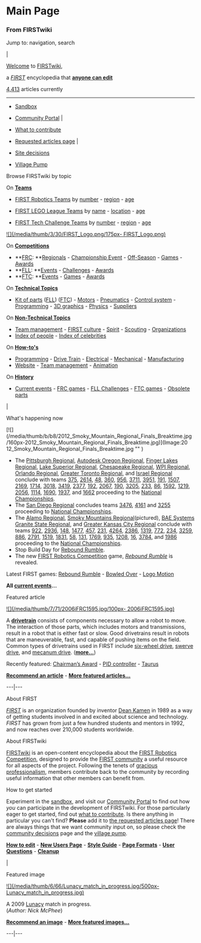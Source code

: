 

# Main Page

### From FIRSTwiki

Jump to: navigation, search

|

[Welcome](FIRSTwiki:New_users_page "FIRSTwiki:New users page" ) to
[FIRSTwiki](FIRSTwiki "FIRSTwiki" ),

a _[FIRST](FIRST "FIRST" )_ encyclopedia that **[anyone can
edit](FIRSTwiki:How_does_one_edit_a_page "FIRSTwiki:How does one
edit a page" )**

[4,413](Special:Statistics "Special:Statistics" ) articles
currently  
  
---  
  
  * [Sandbox](FIRSTwiki:Sandbox "FIRSTwiki:Sandbox" )
  * [Community Portal](FIRSTwiki:Community_Portal "FIRSTwiki:Community Portal" )
|

  * [What to contribute](FIRSTwiki:What_to_contribute "FIRSTwiki:What to contribute" )
  * [Requested articles page](FIRSTwiki:Requested_articles "FIRSTwiki:Requested articles" )
|

  * [Site decisions](FIRSTwiki:Community_decisions "FIRSTwiki:Community decisions" )
  * [Village Pump](FIRSTwiki:Village_pump "FIRSTwiki:Village pump" )  
  
Browse FIRSTwiki by topic

On **[Teams](Teams "Teams" )**  

  * [FIRST Robotics Teams](FIRST_Robotics_Team "FIRST Robotics Team" ) by [number](Index_of_teams "Index of teams" ) \- [region](Index_of_teams_by_region "Index of teams by region" ) \- [age](Index_of_teams_by_age "Index of teams by age" )  

  * [FIRST LEGO League Teams](FIRST_LEGO_League_Team "FIRST LEGO League Team" ) by [name](Category:FLL_teams "Category:FLL teams" ) \- [location](FLL_Teams_by_Location "FLL Teams by Location" ) \- [age](FLL_Teams_by_Year_Founded "FLL Teams by Year Founded" )
  * [FIRST Tech Challenge Teams](Team_%28FTC%29 "Team \(FTC\)" ) by [number](Index_of_teams_%28FTC%29 "Index of teams \(FTC\)" ) \- [region](Index_of_teams_by_region_%28FTC%29 "Index of teams by region \(FTC\)" ) \- [age](Index_of_teams_by_age_%28FTC%29 "Index of teams by age \(FTC\)" )

[![](/media/thumb/3/30/FIRST_Logo.png/175px-
FIRST_Logo.png)](Image:FIRST_Logo.png "" )

On **[Competitions](Competitions "Competitions" )**  

  * **[FRC](FIRST_Robotics_Competition "FIRST Robotics Competition" ): **[Regionals](Index_of_Regionals "Index of Regionals" ) \- [Championship Event](Championship_Event "Championship Event" ) \- [Off-Season](Index_of_off-season_competitions "Index of off-season competitions" ) \- [Games](Game_%28FRC%29 "Game \(FRC\)" ) \- [Awards](Awards "Awards" )
  * **[FLL](FIRST_LEGO_League "FIRST LEGO League" ): **[Events](Category:FLL_Events "Category:FLL Events" ) \- [Challenges](FLL_Challenges "FLL Challenges" ) \- [Awards](FLL_Awards "FLL Awards" )
  * **[FTC](FIRST_Tech_Challenge "FIRST Tech Challenge" ): **[Events](Index_of_events_%28FTC%29 "Index of events \(FTC\)" ) \- [Games](Game_%28FTC%29 "Game \(FTC\)" ) \- [Awards](Awards_%28FTC%29 "Awards \(FTC\)" )

On **[Technical Topics](Technical "Technical" )**  

  * [Kit of parts](Kit_of_parts "Kit of parts" ) ([FLL](FLL_Robot_Set "FLL Robot Set" )) ([FTC](Kit_of_parts_%28FTC%29 "Kit of parts \(FTC\)" )) - [Motors](Motors "Motors" ) \- [Pneumatics](Pneumatics "Pneumatics" ) \- [Control system](Control_system "Control system" ) \- [Programming](Programming "Programming" ) \- [3D graphics](3D_graphics "3D graphics" ) \- [Physics](Physics "Physics" ) \- [Suppliers](Suppliers "Suppliers" )

On **[Non-Technical Topics](Non-technical "Non-technical" )**  

  * [Team management](Team_management "Team management" ) \- [FIRST culture](FIRST_culture "FIRST culture" ) \- [Spirit](Spirit "Spirit" ) \- [Scouting](Scouting "Scouting" ) \- [Organizations](Organizations "Organizations" )
  * [Index of people](Index_of_people "Index of people" ) \- [Index of celebrities](Index_of_celebrities "Index of celebrities" )

On **[How-to's](How-to "How-to" )**  

  * [Programming](How-to#Programming "How-to" ) \- [Drive Train](How-to#Drive_train "How-to" ) \- [Electrical](How-to#Electrical "How-to" ) \- [Mechanical](How-to#Mechanical "How-to" ) \- [Manufacturing](How-to#Manufacturing "How-to" )
  * [Website](How-to#Website "How-to" ) \- [Team management](How-to#Team_management "How-to" ) \- [Animation](How-to#Animation "How-to" )

On **[History](History_of_FIRST "History of FIRST" )**  

  * [Current events](Current_events "Current events" ) \- [FRC games](Game "Game" ) \- [FLL Challenges](FLL_Challenges "FLL Challenges" ) \- [FTC games](Game_%28FTC%29 "Game \(FTC\)" ) \- [Obsolete parts](Obsolete_parts "Obsolete parts" )

  

|

What's happening now

[![](/media/thumb/b/b8/2012_Smoky_Mountain_Regional_Finals_Breaktime.jpg
/160px-2012_Smoky_Mountain_Regional_Finals_Breaktime.jpg)](Image:20
12_Smoky_Mountain_Regional_Finals_Breaktime.jpg "" )

  * The [Pittsburgh Regional](Pittsburgh_Regional "Pittsburgh Regional" ), [Autodesk Oregon Regional](/index.php?title=Autodesk_Oregon_Regional&action=edit "Autodesk Oregon Regional" ), [Finger Lakes Regional](Finger_Lakes_Regional "Finger Lakes Regional" ), [Lake Superior Regional](Lake_Superior_Regional "Lake Superior Regional" ), [Chesapeake Regional](Chesapeake_Regional "Chesapeake Regional" ), [WPI Regional](/index.php?title=WPI_Regional&action=edit "WPI Regional" ), [Orlando Regional](/index.php?title=Orlando_Regional&action=edit "Orlando Regional" ), [Greater Toronto Regional](/index.php?title=Greater_Toronto_East_Regional&action=edit "Greater Toronto East Regional" ), and [Israel Regional](Israel_Regional "Israel Regional" ) conclude with teams [375](375 "375" ), [2614](2614 "2614" ), [48](48 "48" ), [360](360 "360" ), [956](956 "956" ), [3711](/index.php?title=3711&action=edit "3711" ), [3951](/index.php?title=3951&action=edit "3951" ), [191](191 "191" ), [1507](1507 "1507" ), [2169](2169 "2169" ), [1714](1714 "1714" ), [3018](/index.php?title=3018&action=edit "3018" ), [3419](/index.php?title=3419&action=edit "3419" ), [2377](/index.php?title=2377&action=edit "2377" ), [192](192 "192" ), [2067](2067 "2067" ), [190](190 "190" ), [3205](/index.php?title=3205&action=edit "3205" ), [233](233 "233" ), [86](86 "86" ), [1592](1592 "1592" ), [1219](1219 "1219" ), [2056](2056 "2056" ), [1114](1114 "1114" ), [1690](1690 "1690" ), [1937](/index.php?title=1937&action=edit "1937" ), and [1662](/index.php?title=1662&action=edit "1662" ) proceeding to the [National Championships](The_Championship_Event "The Championship Event" ). 
  * The [San Diego Regional](San_Diego_Regional "San Diego Regional" ) concludes teams [3476](3476 "3476" ), [4161](4161 "4161" ) and [3255](3255 "3255" ) proceeding to [National Championships](The_Championship_Event "The Championship Event" ). 
  * The [Alamo Regional](Alamo_Regional "Alamo Regional" ), [Smoky Mountains Regional](Smoky_Mountains_Regional "Smoky Mountains Regional" )(pictured), [BAE Systems Granite State Regional](BAE_Systems_Granite_State_Regional "BAE Systems Granite State Regional" ), and [Greater Kansas City Regional](Greater_Kansas_City_Regional "Greater Kansas City Regional" ) conclude with teams [922](922 "922" ), [2936](2936 "2936" ), [148](148 "148" ), [1477](1477 "1477" ), [457](457 "457" ), [231](231 "231" ), [4264](4264 "4264" ), [2386](2386 "2386" ), [1319](1319 "1319" ), [772](772 "772" ), [234](234 "234" ), [3259](3259 "3259" ), [886](886 "886" ), [2791](2791 "2791" ), [1519](1519 "1519" ), [1831](1831 "1831" ), [58](58 "58" ), [131](131 "131" ), [1769](1769 "1769" ), [935](935 "935" ), [1208](1208 "1208" ), [16](16 "16" ), [3784](3784 "3784" ), and [1986](1986 "1986" ) proceeding to the [National Championships](The_Championship_Event "The Championship Event" ). 
  * Stop Build Day for [Rebound Rumble](Rebound_Rumble "Rebound Rumble" ). 
  * The new [FIRST Robotics Competition](FIRST_Robotics_Competition "FIRST Robotics Competition" ) game, _[Rebound Rumble](Rebound_Rumble "Rebound Rumble" )_ is revealed. 

  
Latest FIRST games: [Rebound Rumble](Rebound_Rumble "Rebound
Rumble" ) - [Bowled Over](Bowled_Over "Bowled Over" ) - [Logo
Motion](Logo_Motion "Logo Motion" )

**All [current events](Current_events "Current events" )...**

  

Featured article

[![](/media/thumb/7/71/2006iFRC1595.jpg/100px-
2006iFRC1595.jpg)](Image:2006iFRC1595.jpg "" )

A **[drivetrain](Drivetrain "Drivetrain" )** consists of components
necessary to allow a robot to move. The interaction of those parts, which
includes motors and transmissions, result in a robot that is either fast or
slow. Good drivetrains result in robots that are maneuverable, fast, and
capable of pushing items on the field. Common types of drivetrains used in
FIRST include [six-wheel drive](Drivetrain#Six_Wheel_Drive
"Drivetrain" ), [swerve drive](Drivetrain#Swerve_Drive "Drivetrain"
), and [mecanum drive](Drivetrain#Mecanum_Drive "Drivetrain" ).
(**[more...](Drivetrain "Drivetrain" )**)

Recently featured: [Chairman’s Award](Chairman%E2%80%99s_Award
"Chairman’s Award" ) - [PID controller](PID_controller "PID
controller" ) - [Taurus](Taurus_%281073%29 "Taurus \(1073\)" )

**[Recommend an article](FIRSTwiki:Featured_article_candidates "FIRSTwiki:Featured article candidates" )** - **[More featured articles...](FIRSTwiki:Featured_articles "FIRSTwiki:Featured articles" )**  
  
---|---  
  
About FIRST

_[FIRST](FIRST "FIRST" )_ is an organization founded by inventor
[Dean Kamen](Dean_Kamen "Dean Kamen" ) in 1989 as a way of getting
students involved in and excited about science and technology. _FIRST_ has
grown from just a few hundred students and mentors in 1992, and now reaches
over 210,000 students worldwide.

  

About FIRSTwiki

[FIRSTwiki](FIRSTwiki "FIRSTwiki" ) is an open-content encyclopedia
about the [FIRST Robotics Competition](FIRST_Robotics_Competition
"FIRST Robotics Competition" ), designed to provide the [FIRST
community](FIRST_community "FIRST community" ) a useful resource
for all aspects of the project. Following the tenets of [gracious
professionalism](Gracious_professionalism "Gracious
professionalism" ), members contribute back to the community by recording
useful information that other members can benefit from.

  

How to get started

Experiment in the [sandbox](FIRSTwiki:Sandbox "FIRSTwiki:Sandbox"
), and visit our [Community Portal](FIRSTwiki:Community_Portal
"FIRSTwiki:Community Portal" ) to find out how _you_ can participate in the
development of FIRSTwiki. For those particularly eager to get started, find
out [what to contribute](FIRSTwiki:What_to_contribute
"FIRSTwiki:What to contribute" ). Is there anything in particular you can't
find? **Please** add it to [the requested articles
page](FIRSTwiki:Requested_articles "FIRSTwiki:Requested articles"
)! There are always things that we want community input on, so please check
the [community decisions](FIRSTwiki:Community_decisions
"FIRSTwiki:Community decisions" ) page and the [village
pump](FIRSTwiki:Village_pump "FIRSTwiki:Village pump" ).

**[How to edit](FIRSTwiki:How_does_one_edit_a_page "FIRSTwiki:How does one edit a page" )** - **[New Users Page](FIRSTwiki:New_users_page "FIRSTwiki:New users page" )** - **[Style Guide](FIRSTwiki:Style_guide "FIRSTwiki:Style guide" )** - **[Page Formats](FIRSTwiki:Page_formats "FIRSTwiki:Page formats" )** - **[User Questions](FIRSTwiki:User_Questions "FIRSTwiki:User Questions" )** - **[Cleanup](FIRSTwiki:Cleanup "FIRSTwiki:Cleanup" )**

  

|

Featured image

[![](/media/thumb/6/66/Lunacy_match_in_progress.jpg/500px-
Lunacy_match_in_progress.jpg)](Image:Lunacy_match_in_progress.jpg
"" )

A 2009 [Lunacy](Lunacy "Lunacy" ) match in progress.  
(_Author: Nick McPhee_)

**[Recommend an image](FIRSTwiki:Featured_image_candidates "FIRSTwiki:Featured image candidates" )** - **[More featured images...](FIRSTwiki:Featured_images "FIRSTwiki:Featured images" )**  
  
---|---  
  
